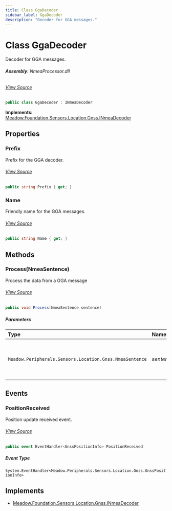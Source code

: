 ```yaml
---
title: Class GgaDecoder
sidebar_label: GgaDecoder
description: "Decoder for GGA messages."
---
```

# Class GgaDecoder
Decoder for GGA messages.

###### **Assembly**: NmeaProcessor.dll
###### [View Source](https://github.com/WildernessLabs/Meadow.Foundation.git/blob/develop/Source/Meadow.Foundation.Libraries_and_Frameworks/Sensors.Location.Gnss.NmeaProcessor/Driver/GgaDecoder.cs#L10)
```csharp title="Declaration"
public class GgaDecoder : INmeaDecoder
```
**Implements:**  
[Meadow.Foundation.Sensors.Location.Gnss.INmeaDecoder](../Meadow.Foundation.Sensors.Location.Gnss/INmeaDecoder)

## Properties
### Prefix
Prefix for the GGA decoder.
###### [View Source](https://github.com/WildernessLabs/Meadow.Foundation.git/blob/develop/Source/Meadow.Foundation.Libraries_and_Frameworks/Sensors.Location.Gnss.NmeaProcessor/Driver/GgaDecoder.cs#L20)
```csharp title="Declaration"
public string Prefix { get; }
```
### Name
Friendly name for the GGA messages.
###### [View Source](https://github.com/WildernessLabs/Meadow.Foundation.git/blob/develop/Source/Meadow.Foundation.Libraries_and_Frameworks/Sensors.Location.Gnss.NmeaProcessor/Driver/GgaDecoder.cs#L25)
```csharp title="Declaration"
public string Name { get; }
```
## Methods
### Process(NmeaSentence)
Process the data from a GGA message
###### [View Source](https://github.com/WildernessLabs/Meadow.Foundation.git/blob/develop/Source/Meadow.Foundation.Libraries_and_Frameworks/Sensors.Location.Gnss.NmeaProcessor/Driver/GgaDecoder.cs#L31)
```csharp title="Declaration"
public void Process(NmeaSentence sentence)
```

##### Parameters

| Type | Name | Description |
|:--- |:--- |:--- |
| `Meadow.Peripherals.Sensors.Location.Gnss.NmeaSentence` | *sentence* | String array of the message components for a CGA message |

## Events
### PositionReceived
Position update received event.
###### [View Source](https://github.com/WildernessLabs/Meadow.Foundation.git/blob/develop/Source/Meadow.Foundation.Libraries_and_Frameworks/Sensors.Location.Gnss.NmeaProcessor/Driver/GgaDecoder.cs#L15)
```csharp title="Declaration"
public event EventHandler<GnssPositionInfo> PositionReceived
```
##### Event Type
`System.EventHandler<Meadow.Peripherals.Sensors.Location.Gnss.GnssPositionInfo>`

## Implements

* [Meadow.Foundation.Sensors.Location.Gnss.INmeaDecoder](../Meadow.Foundation.Sensors.Location.Gnss/INmeaDecoder)

